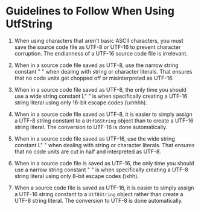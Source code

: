 # Guidelines to Follow When Using UtfString

1. When using characters that aren't basic ASCII characters, you must save the source
code file as UTF-8 or UTF-16 to prevent character corruption.  The endianness of a
UTF-16 source code file is irrelevant.

2. When in a source code file saved as UTF-8, use the narrow string constant " " when dealing
with string or character literals.  That ensures that no code units get chopped off or 
misinterpreted as UTF-16.

3. When in a source code file saved as UTF-8, the only time you should use a wide string
constant L" " is when specifically creating a UTF-16 string literal using only 16-bit
escape codes (\\xhhhh).

4. When in a source code file saved as UTF-8, it is easier to simply assign a UTF-8
string constant to a ```Utf16String``` object than to 
create a UTF-16 string literal.  The conversion to UTF-16 is done automatically.

5. When in a source code file saved as UTF-16, use the wide string constant L" " when dealing
with string or character literals. That ensures that no code units are cut in half and interpreted 
as UTF-8.

6. When in a source code file is saved as UTF-16, the only time you should use a narrow string
constant " " is when specifically creating a UTF-8 string literal using only 8-bit escape
codes (\\xhh).

7. When a source code file is saved as UTF-16, it is easier to simply assign a UTF-16 string 
constant to a ```Utf8String``` object rather than create a UTF-8 
string literal. The conversion to UTF-8 is done automatically.
